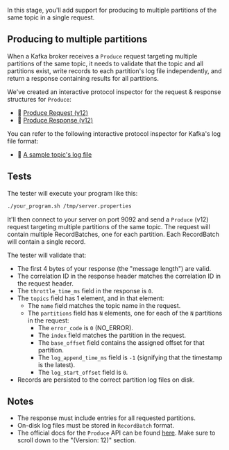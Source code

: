 In this stage, you'll add support for producing to multiple partitions of the same topic in a single request.

## Producing to multiple partitions

When a Kafka broker receives a `Produce` request targeting multiple partitions of the same topic, it needs to validate that the topic and all partitions exist, write records to each partition's log file independently, and return a response containing results for all partitions.

We've created an interactive protocol inspector for the request & response structures for `Produce`:

- 🔎 [Produce Request (v12)](https://binspec.org/kafka-produce-request-v12)
- 🔎 [Produce Response (v12)](https://binspec.org/kafka-produce-response-v12)

You can refer to the following interactive protocol inspector for Kafka's log file format:
- 🔎 [A sample topic's log file](https://binspec.org/kafka-topic-log)

## Tests

The tester will execute your program like this:

```bash
./your_program.sh /tmp/server.properties
```

It'll then connect to your server on port 9092 and send a `Produce` (v12) request targeting multiple partitions of the same topic. The request will contain multiple RecordBatches, one for each partition. Each RecordBatch will contain a single record.

The tester will validate that:

- The first 4 bytes of your response (the "message length") are valid.
- The correlation ID in the response header matches the correlation ID in the request header.
- The `throttle_time_ms` field in the response is `0`.
- The `topics` field has 1 element, and in that element:
  - The `name` field matches the topic name in the request.
  - The `partitions` field has `N` elements, one for each of the `N` partitions in the request:
    - The `error_code` is `0` (NO_ERROR).
    - The `index` field matches the partition in the request.
    - The `base_offset` field contains the assigned offset for that partition.
    - The `log_append_time_ms` field is `-1` (signifying that the timestamp is the latest).
    - The `log_start_offset` field is `0`.
- Records are persisted to the correct partition log files on disk.

## Notes

- The response must include entries for all requested partitions.
- On-disk log files must be stored in `RecordBatch` format.
- The official docs for the `Produce` API can be found [here](https://kafka.apache.org/protocol.html#The_Messages_Produce). Make sure to scroll down to the "(Version: 12)" section.